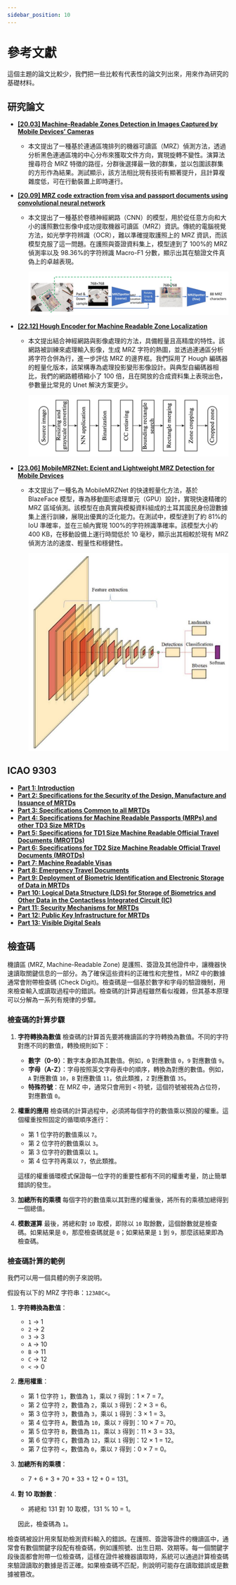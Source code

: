 ```yaml
---
sidebar_position: 10
---
```


# 參考文獻

這個主題的論文比較少，我們把一些比較有代表性的論文列出來，用來作為研究的基礎材料。

## 研究論文

- [**[20.03] Machine-Readable Zones Detection in Images Captured by Mobile Devices’ Cameras**](https://www.researchgate.net/publication/344847851_Machine-Readable_Zones_Detection_in_Images_Captured_by_Mobile_Devices'_Cameras)

  - 本文提出了一種基於連通區塊排列的機器可讀區（MRZ）偵測方法，透過分析黑色連通區塊的中心分布來獲取文件方向，實現旋轉不變性。演算法搜尋符合 MRZ 特徵的路徑，分群後選擇最一致的群集，並以包圍該群集的方形作為結果。測試顯示，該方法相比現有技術有顯著提升，且計算複雜度低，可在行動裝置上即時運行。

- [**[20.09] MRZ code extraction from visa and passport documents using convolutional neural network**](https://arxiv.org/abs/2009.05489)

  - 本文提出了一種基於卷積神經網路（CNN）的模型，用於從任意方向和大小的護照數位影像中成功提取機器可讀區（MRZ）資訊。傳統的電腦視覺方法，如光學字符辨識（OCR），難以準確提取護照上的 MRZ 資訊，而該模型克服了這一問題。在護照與簽證資料集上，模型達到了 100%的 MRZ 偵測率以及 98.36%的字符辨識 Macro-F1 分數，顯示出其在驗證文件真偽上的卓越表現。

    ![model arch](./resources/img11.jpg)

- [**[22.12] Hough Encoder for Machine Readable Zone Localization**](https://www.researchgate.net/profile/Vladimir-Arlazarov/publication/366599215_Hough_Encoder_for_Machine_Readable_Zone_Localization/links/64e58a6f0453074fbda7a98c/Hough-Encoder-for-Machine-Readable-Zone-Localization.pdf)

  - 本文提出結合神經網路與影像處理的方法，具備輕量且高精度的特性。該網路被訓練來處理輸入影像，生成 MRZ 字符的熱圖，並透過連通區分析將字符合併為行，進一步評估 MRZ 的邊界框。我們採用了 Hough 編碼器的輕量化版本，該架構專為處理投影變形影像設計。與典型自編碼器相比，我們的網路體積縮小了 100 倍，且在開放的合成資料集上表現出色，參數量比常見的 Unet 解決方案更少。

    ![model arch](./resources/img13.jpg)

- [**[23.06] MobileMRZNet: Ecient and Lightweight MRZ Detection for Mobile Devices**](https://www.researchgate.net/figure/MRZ-region-in-simulated-Turkish-ID-document-and-decomposition-of-the-MRZ-region_fig1_371323943)

  - 本文提出了一種名為 MobileMRZNet 的快速輕量化方法，基於 BlazeFace 模型，專為移動圖形處理單元（GPU）設計，實現快速精確的 MRZ 區域偵測。該模型在由真實與模擬資料組成的土耳其國民身份證數據集上進行訓練，展現出優異的泛化能力。在測試中，模型達到了約 81%的 IoU 準確率，並在三幀內實現 100%的字符辨識準確率。該模型大小約 400 KB，在移動設備上運行時間低於 10 毫秒，顯示出其相較於現有 MRZ 偵測方法的速度、輕量性和穩健性。

    ![model arch](./resources/img12.jpg)

## ICAO 9303

- [**Part 1: Introduction**](https://www.icao.int/publications/Documents/9303_p1_cons_en.pdf)
- [**Part 2: Specifications for the Security of the Design, Manufacture and Issuance of MRTDs**](https://www.icao.int/publications/Documents/9303_p2_cons_en.pdf)
- [**Part 3: Specifications Common to all MRTDs**](https://www.icao.int/publications/Documents/9303_p3_cons_en.pdf)
- [**Part 4: Specifications for Machine Readable Passports (MRPs) and other TD3 Size MRTDs**](https://www.icao.int/publications/Documents/9303_p4_cons_en.pdf)
- [**Part 5: Specifications for TD1 Size Machine Readable Official Travel Documents (MROTDs)**](https://www.icao.int/publications/Documents/9303_p5_cons_en.pdf)
- [**Part 6: Specifications for TD2 Size Machine Readable Official Travel Documents (MROTDs)**](https://www.icao.int/publications/Documents/9303_p6_cons_en.pdf)
- [**Part 7: Machine Readable Visas**](https://www.icao.int/publications/Documents/9303_p7_cons_en.pdf)
- [**Part 8: Emergency Travel Documents**](https://www.icao.int/publications/Documents/9303_p8_cons_en.pdf)
- [**Part 9: Deployment of Biometric Identification and Electronic Storage of Data in MRTDs**](https://www.icao.int/publications/Documents/9303_p9_cons_en.pdf)
- [**Part 10: Logical Data Structure (LDS) for Storage of Biometrics and Other Data in the Contactless Integrated Circuit (IC)**](https://www.icao.int/publications/Documents/9303_p10_cons_en.pdf)
- [**Part 11: Security Mechanisms for MRTDs**](https://www.icao.int/publications/Documents/9303_p11_cons_en.pdf)
- [**Part 12: Public Key Infrastructure for MRTDs**](https://www.icao.int/publications/Documents/9303_p12_cons_en.pdf)
- [**Part 13: Visible Digital Seals**](https://www.icao.int/publications/Documents/9303_p13_cons_en.pdf)

## 檢查碼

機讀區 (MRZ, Machine-Readable Zone) 是護照、簽證及其他證件中，讓機器快速讀取關鍵信息的一部分。為了確保這些資料的正確性和完整性，MRZ 中的數據通常會附帶檢查碼 (Check Digit)。檢查碼是一個基於數字和字母的驗證機制，用來檢查輸入或讀取過程中的錯誤。檢查碼的計算過程雖然看似複雜，但其基本原理可以分解為一系列有規律的步驟。

### 檢查碼的計算步驟

1. **字符轉換為數值**
   檢查碼的計算首先要將機讀區的字符轉換為數值。不同的字符對應不同的數值，轉換規則如下：

   - **數字（0-9）**：數字本身即為其數值。例如，`0` 對應數值 `0`，`9` 對應數值 `9`。
   - **字母（A-Z）**：字母按照英文字母表中的順序，轉換為對應的數值。例如，`A` 對應數值 `10`，`B` 對應數值 `11`，依此類推，`Z` 對應數值 `35`。
   - **特殊符號**：在 MRZ 中，通常只會用到 `<` 符號，這個符號被視為占位符，對應數值 `0`。

2. **權重的應用**
   檢查碼的計算過程中，必須將每個字符的數值乘以預設的權重。這個權重按照固定的循環順序進行：

   - 第 1 位字符的數值乘以 `7`。
   - 第 2 位字符的數值乘以 `3`。
   - 第 3 位字符的數值乘以 `1`。
   - 第 4 位字符再乘以 `7`，依此類推。

   這樣的權重循環模式保證每一位字符的重要性都有不同的權重考量，防止簡單錯誤的發生。

3. **加總所有的乘積**
   每個字符的數值乘以其對應的權重後，將所有的乘積加總得到一個總值。

4. **模數運算**
   最後，將總和對 `10` 取模，即除以 `10` 取餘數，這個餘數就是檢查碼。如果結果是 `0`，那麼檢查碼就是 `0`；如果結果是 `1` 到 `9`，那麼該結果即為檢查碼。

### 檢查碼計算的範例

我們可以用一個具體的例子來說明。

假設有以下的 MRZ 字符串：`123ABC<`。

1. **字符轉換為數值**：

   - `1` -> 1
   - `2` -> 2
   - `3` -> 3
   - `A` -> 10
   - `B` -> 11
   - `C` -> 12
   - `<` -> 0

2. **應用權重**：

   - 第 1 位字符 `1`，數值為 `1`，乘以 `7` 得到：1 × 7 = 7。
   - 第 2 位字符 `2`，數值為 `2`，乘以 `3` 得到：2 × 3 = 6。
   - 第 3 位字符 `3`，數值為 `3`，乘以 `1` 得到：3 × 1 = 3。
   - 第 4 位字符 `A`，數值為 `10`，乘以 `7` 得到：10 × 7 = 70。
   - 第 5 位字符 `B`，數值為 `11`，乘以 `3` 得到：11 × 3 = 33。
   - 第 6 位字符 `C`，數值為 `12`，乘以 `1` 得到：12 × 1 = 12。
   - 第 7 位字符 `<`，數值為 `0`，乘以 `7` 得到：0 × 7 = 0。

3. **加總所有的乘積**：

   - 7 + 6 + 3 + 70 + 33 + 12 + 0 = 131。

4. **對 10 取餘數**：

   - 將總和 131 對 10 取模，131 % 10 = 1。

   因此，檢查碼為 `1`。

檢查碼被設計用來幫助檢測資料輸入的錯誤。在護照、簽證等證件的機讀區中，通常會有數個關鍵字段配有檢查碼，例如護照號、出生日期、效期等。每一個關鍵字段後面都會附帶一位檢查碼，這樣在證件被機器讀取時，系統可以通過計算檢查碼來驗證讀取的數據是否正確。如果檢查碼不匹配，則說明可能存在讀取錯誤或是數據被篡改。
